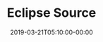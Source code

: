 ---
title: "Eclipse Source"
date: 2019-03-21T05:10:00-00:00
draft: false
logo: "/images/members/eclipse-source.png"
website: ""
participation_levels: "participant"
member_id: 900
---